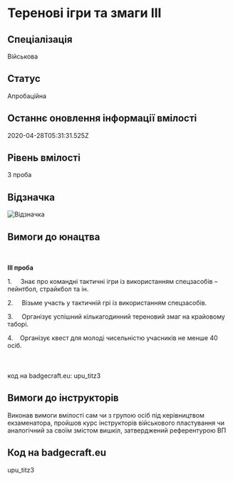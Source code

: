# Теренові ігри та змаги ІІІ

## Спеціалізація

Військова

## Статус

Апробаційна

## Останнє оновлення інформації вмілості

2020-04-28T05:31:31.525Z

## Рівень вмілості

3 проба

## Відзначка

![Відзначка](../images/Terenovi_ihry_ta_zmahy_III/_______________________3.jpg)

## Вимоги до юнацтва

<p>&nbsp;</p><p><b>ІІІ проба</b></p><p>1.&nbsp;&nbsp;&nbsp;&nbsp; Знає про командні тактичні ігри із використанням спецзасобів – пейнтбол, страйкбол та ін.</p><p>2.&nbsp;&nbsp;&nbsp;&nbsp; Візьме участь у тактичній грі із використанням спецзасобів.</p><p>3.&nbsp;&nbsp;&nbsp;&nbsp; Організує успішний кількагодинний тереновий змаг на крайовому таборі.</p>4.&nbsp; &nbsp;&nbsp;Організує квест для молоді чисельністю учасників не менше 40 осіб.<br><br><br><br>код на badgecraft.eu: upu_titz3<br>

## Вимоги до інструкторів

Виконав вимоги вмілості сам чи з групою осіб&nbsp;під керівництвом екзаменатора, пройшов курс інструкторів військового пластування чи аналогічний за своїм змістом вишкіл, затверджений референтурою ВП

## Код на badgecraft.eu

upu_titz3